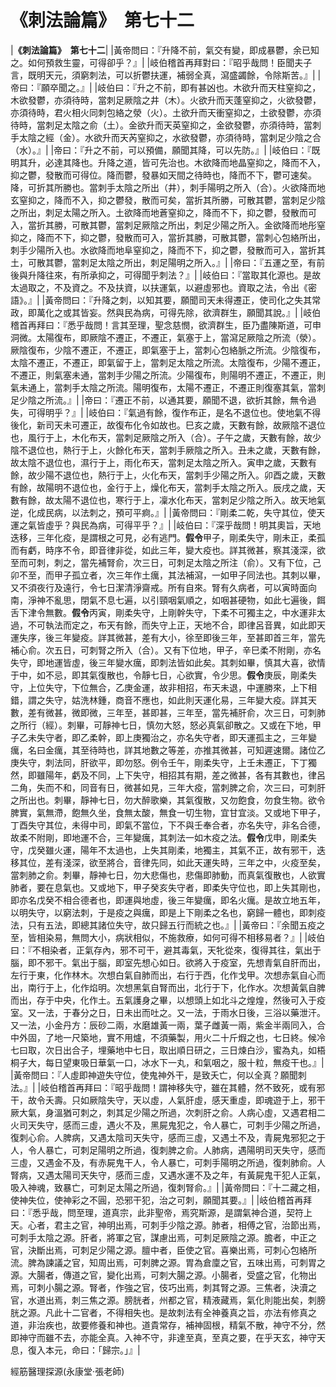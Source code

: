 # 《刺法論篇》　第七十二

|**《刺法論篇》　第七十二**|
|黃帝問曰：『升降不前，氣交有變，即成暴鬱，余已知之。如何預救生靈，可得卻乎？』|
|岐伯稽首再拜對曰：『昭乎哉問！臣聞夫子言，既明天元，須窮刺法，可以折鬱扶運，補弱全真，瀉盛蠲餘，令除斯苦。』|
|帝曰：『願卒聞之。』|
|岐伯曰：『升之不前，即有甚凶也。木欲升而天柱窒抑之，木欲發鬱，亦須待時，當刺足厥陰之井（木）。火欲升而天蓬窒抑之，火欲發鬱，亦須待時，君火相火同刺包絡之滎（火）。土欲升而天衝窒抑之，土欲發鬱，亦須待時，當刺足太陰之俞（土）。金欲升而天英窒抑之，金欲發鬱，亦須待時，當刺手太陰之經（金）。水欲升而天芮窒抑之，水欲發鬱，亦須待時，當刺足少陰之合（水）。』|
|帝曰：『升之不前，可以預備，願聞其降，可以先防。』|
|岐伯曰：『既明其升，必達其降也。升降之道，皆可先治也。木欲降而地晶窒抑之，降而不入，抑之鬱，發散而可得位。降而鬱，發暴如天間之待時也，降而不下，鬱可速矣。降，可折其所勝也。當刺手太陰之所出（井），刺手陽明之所入（合）。火欲降而地玄窒抑之，降而不入，抑之鬱發，散而可矣，當折其所勝，可散其鬱，當刺足少陰之所出，刺足太陽之所入。土欲降而地蒼窒抑之，降而不下，抑之鬱，發散而可入，當折其勝，可散其鬱，當刺足厥陰之所出，刺足少陽之所入。金欲降而地彤窒抑之，降而不下，抑之鬱，發散而可入，當折其勝，可散其鬱，當刺心包絡所出，刺手少陽所入也。水欲降而地阜窒抑之，降而不下，抑之鬱，發散而可入，當折其土，可散其鬱，當刺足太陰之所出，刺足陽明之所入。』|
|帝曰：『五運之至，有前後與升降往來，有所承抑之，可得聞乎刺法？』|
|岐伯曰：『當取其化源也。是故太過取之，不及資之。不及扶資，以扶運氣，以避虛邪也。資取之法，令出《密語》。』|
|黃帝問曰：『升降之刺，以知其要，願聞司天未得遷正，使司化之失其常政，即萬化之或其皆妄。然與民為病，可得先除，欲濟群生，願聞其說。』|
|岐伯稽首再拜曰：『悉乎哉問！言其至理，聖念慈憫，欲濟群生，臣乃盡陳斯道，可申洞微。太陽復布，即厥陰不遷正，不遷正，氣塞于上，當瀉足厥陰之所流（滎）。厥陰復布，少陰不遷正，不遷正，即氣塞于上，當刺心包絡脈之所流。少陰復布，太陰不遷正，不遷正，即氣留于上，當刺足太陰之所流。太陰復布，少陽不遷正，不遷正，則氣塞未通，當刺手少陽之所流。少陽復布，則陽明不遷正，不遷正，則氣未通上，當刺手太陰之所流。陽明復布，太陽不遷正，不遷正則復塞其氣，當刺足少陰之所流。』|
|帝曰：『遷正不前，以通其要，願聞不退，欲折其餘，無令過失，可得明乎？』|
|岐伯曰：『氣過有餘，復作布正，是名不退位也。使地氣不得後化，新司天未可遷正，故復布化令如故也。巳亥之歲，天數有餘，故厥陰不退位也，風行于上，木化布天，當刺足厥陰之所入（合）。子午之歲，天數有餘，故少陰不退位也，熱行于上，火餘化布天，當刺手厥陰之所入。丑未之歲，天數有餘，故太陰不退位也，濕行于上，雨化布天，當刺足太陰之所入。寅申之歲，天數有餘，故少陽不退位也，熱行于上，火化布天，當刺手少陽之所入。卯酉之歲，天數有餘，故陽明不退位也，金行于上，燥化布天，當刺手太陰之所入。辰戌之歲，天數有餘，故太陽不退位也，寒行于上，凜水化布天，當刺足少陰之所入。故天地氣逆，化成民病，以法刺之，預可平痾。』|
|黃帝問曰：『剛柔二乾，失守其位，使天運之氣皆虛乎？與民為病，可得平乎？』|
|岐伯曰：『深乎哉問！明其奧旨，天地迭移，三年化疫，是謂根之可見，必有逃門。**假令**甲子，剛柔失守，剛未正，柔孤而有虧，時序不令，即音律非從，如此三年，變大疫也。詳其微甚，察其淺深，欲至而可刺，刺之，當先補腎俞，次三日，可刺足太陰之所注（俞）。又有下位，己卯不至，而甲子孤立者，次三年作土癘，其法補瀉，一如甲子同法也。其刺以畢，又不須夜行及遠行，令七日潔清淨齋戒。所有自來。腎有久病者，可以寅時面向南，淨神不亂思，閉氣不息七遍，以引頸咽氣順之，如咽甚硬物，如此七遍後，餌舌下津令無數。**假令**丙寅，剛柔失守，上剛幹失守，下柔不可獨主之，中水運非太過，不可執法而定之，布天有餘，而失守上正，天地不合，即律呂音異，如此即天運失序，後三年變疫。詳其微甚，差有大小，徐至即後三年，至甚即首三年，當先補心俞。次五日，可刺腎之所入（合）。又有下位地，甲子，辛巳柔不附剛，亦名失守，即地運皆虛，後三年變水癘，即刺法皆如此矣。其刺如畢，慎其大喜，欲情于中，如不忌，即其氣復散也，令靜七日，心欲實，令少思。**假令**庚辰，剛柔失守，上位失守，下位無合，乙庚金運，故非相招，布天未退，中運勝來，上下相錯，謂之失守，姑洗林鍾，商音不應也，如此則天運化易，三年變大疫。詳其天數，差有微甚，微即微，三年至，甚即甚，三年至，當先補肝俞，次三日，可刺肺之所行（經）。刺畢，可靜神七日，慎勿大怒，怒必真氣卻散之。又或在下地，甲子乙未失守者，即乙柔幹，即上庚獨治之，亦名失守者，即天運孤主之，三年變癘，名曰金癘，其至待時也，詳其地數之等差，亦推其微甚，可知遲速爾。諸位乙庚失守，刺法同，肝欲平，即勿怒。例令壬午，剛柔失守，上壬未遷正，下丁獨然，即雖陽年，虧及不同，上下失守，相招其有期，差之微甚，各有其數也，律呂二角，失而不和，同音有日，微甚如見，三年大疫，當刺脾之俞，次三曰，可刺肝之所出也。刺畢，靜神七日，勿大醉歌樂，其氣復散，又勿飽食，勿食生物。欲令脾實，氣無滯，飽無久坐，食無太酸，無食一切生物，宜甘宜淡。又或地下甲子，丁酉失守其位，未得中司，即氣不當位，下不與壬奉合者，亦名失守，非名合德，故柔不附剛，即地運不合，三年變癘，其刺法一如木疫之法。**假令**戊申，剛柔失守，戊癸雖火運，陽年不太過也，上失其剛柔，地獨主，其氣不正，故有邪干，迭移其位，差有淺深，欲至將合，音律先同，如此天運失時，三年之中，火疫至矣，當刺肺之俞。刺畢，靜神七日，勿大悲傷也，悲傷即肺動，而真氣復散也，人欲實肺者，要在息氣也。又或地下，甲子癸亥失守者，即柔失守位也，即上失其剛也，即亦名戊癸不相合德者也，即運與地虛，後三年變癘，即名火癘。是故立地五年，以明失守，以窮法刺，于是疫之與癘，即是上下剛柔之名也，窮歸一體也，即刺疫法，只有五法，即總其諸位失守，故只歸五行而統之也。』|
|黃帝曰：『余聞五疫之至，皆相染易，無問大小，病狀相似，不施救療，如何可得不相移易者？』|
|岐伯曰：『不相染者，正氣存內，邪不可干，避其毒氣，天牝從來，復得其往，氣出于腦，即不邪干。氣出于腦，即室先想心如日。欲將入于疫室，先想青氣自肝而出，左行于東，化作林木。次想白氣自肺而出，右行于西，化作戈甲。次想赤氣自心而出，南行于上，化作焰明。次想黑氣自腎而出，北行于下，化作水。次想黃氣自脾而出，存于中央，化作土。五氣護身之畢，以想頭上如北斗之煌煌，然後可入于疫室。又一法，于春分之日，日未出而吐之。又一法，于雨水日後，三浴以藥泄汗。又一法，小金丹方：辰砂二兩，水磨雄黃一兩，葉子雌黃一兩，紫金半兩同入，合中外固，了地一尺築地，實不用爐，不須藥製，用火二十斤煆之也，七日終。候冷七曰取，次日出合子，埋藥地中七日，取出順日研之，三日煉白沙，蜜為丸，如梧桐子大，每日望東吸日華氣一口，冰水下一丸，和氣咽之，服十粒，無疫干也。』|
|黃帝問曰：『人虛即神遊失守位，使鬼神外干，是致夭亡，何以全真？願聞刺法。』|
|岐伯稽首再拜曰：『昭乎哉問！謂神移失守，雖在其體，然不致死，或有邪干，故令夭壽。只如厥陰失守，天以虛，人氣肝虛，感天重虛，即魂遊于上，邪干厥大氣，身溫猶可刺之，刺其足少陽之所過，次刺肝之俞。人病心虛，又遇君相二火司天失守，感而三虛，遇火不及，黑屍鬼犯之，令人暴亡，可刺手少陽之所過，復刺心俞。人脾病，又遇太陰司天失守，感而三虛，又遇土不及，青屍鬼邪犯之于人，令人暴亡，可刺足陽明之所過，復刺脾之俞。人肺病，遇陽明司天失守，感而三虛，又遇金不及，有赤屍鬼干人，令人暴亡，可刺手陽明之所過，復刺肺俞。人腎病，又遇太陽司天失守，感而三虛，又遇水運不及之年，有黃屍鬼干犯人正氣，吸入神魂，致暴亡，可刺足太陽之所過，復刺腎俞。』|
|黃帝問曰：『十二藏之相，使神失位，使神彩之不圓，恐邪干犯，治之可刺，願聞其要。』|
|岐伯稽首再拜曰：『悉乎哉，問至理，道真宗，此非聖帝，焉究斯源，是謂氣神合道，契符上天。心者，君主之官，神明出焉，可刺手少陰之源。肺者，相傅之官，治節出焉，可刺手太陰之源。肝者，將軍之官，謀慮出焉，可刺足厥陰之源。膽者，中正之官，決斷出焉，可刺足少陽之源。膻中者，臣使之官。喜樂出焉，可刺心包絡所流。脾為諫議之官，知周出焉，可刺脾之源。胃為倉廩之官，五味出焉，可刺胃之源。大腸者，傳道之官，變化出焉，可刺大腸之源。小腸者，受盛之官，化物出焉，可刺小腸之源。腎者，作強之官，伎巧出焉，刺其腎之源。三焦者，決瀆之官，水道出焉，刺三焦之源。膀胱者，州都之官，精液藏焉，氣化則能出矣，刺膀胱之源。凡此十二官者，不得相失也。是故刺法有全神養真之旨，亦法有修真之道，非治疾也，故要修養和神也。道貴常存，補神固根，精氣不散，神守不分，然即神守而雖不去，亦能全真。入神不守，非達至真，至真之要，在乎天玄，神守天息，復入本元，命曰：「歸宗。」』|


經筋醫理探源(永康堂‧張老師)


